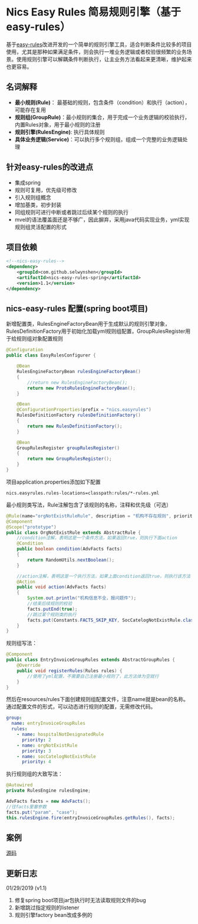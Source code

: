 # Nics Easy Rules  简易规则引擎（基于easy-rules）
基于[easy-rules](https://github.com/j-easy/easy-rules)改进开发的一个简单的规则引擎工具，适合判断条件比较多的项目使用，尤其是那种如果满足条件，则会执行一堆业务逻辑或者校验很频繁的业务场景。使用规则引擎可以解耦条件判断执行，让主业务方法看起来更清晰，维护起来也更容易。

## 名词解释
- **最小规则(Rule)**： 最基础的规则，包含条件（condition）和执行（action），可能存在复用
- **规则组(GroupRule)**：最小规则的集合，用于完成一个业务逻辑的校验执行，内置Rules对象，用于最小规则的注册
- **规则引擎(RulesEngine)**: 执行具体规则
- **具体业务逻辑(Service)**：可以执行多个规则组，组成一个完整的业务逻辑处理

## 针对easy-rules的改进点
- 集成spring
- 规则可复用，优先级可修改
- 引入规则组概念
- 增加基类，初步封装
- 同组规则可进行中断或者跳过后续某个规则的执行
- mvel的语法覆盖面还是不够广，因此摒弃，采用java代码实现业务，yml实现规则组灵活配置的形式

## 项目依赖
```xml
<!--nics-easy-rules-->
<dependency>
    <groupId>com.github.selwynshen</groupId>
    <artifactId>nics-easy-rules-spring</artifactId>
    <version>1.1</version>
</dependency>
```
## nics-easy-rules 配置(spring boot项目)
新增配置类，RulesEngineFactoryBean用于生成默认的规则引擎对象，RulesDefinitionFactory用于初始化加载yml规则组配置，GroupRulesRegister用于给规则组对象配置规则
```java
@Configuration
public class EasyRulesConfigurer {

    @Bean
    RulesEngineFactoryBean rulesEngineFactoryBean()
    {
        //return new RulesEngineFactoryBean();
        return new ProtoRulesEngineFactoryBean();
    }

    @Bean
    @ConfigurationProperties(prefix = "nics.easyrules")
    RulesDefinitionFactory rulesDefinitionFactory()
    {
        return new RulesDefinitionFactory();
    }

    @Bean
    GroupRulesRegister groupRulesRegister()
    {
        return new GroupRulesRegister();
    }
}
```
项目application.properties添加如下配置
```properties
nics.easyrules.rules-locations=classpath:rules/*-rules.yml
```
最小规则类写法，Rule注解包含了该规则的名称，注释和优先级（可选）
```java
@Rule(name="orgNotExistRuleRule", description = "机构不存在规则", priority = 1020)
@Component
@Scope("prototype")
public class OrgNotExistRule extends AbstractRule {
    //condition注解，表明这是一个条件方法，如果返回true，则执行下面action
    @Condition
    public boolean condition(AdvFacts facts)
    {
        return RandomUtils.nextBoolean();
    }

    //action注解，表明这是一个执行方法，如果上面condition返回true，则执行该方法
    @Action
    public void action(AdvFacts facts)
    {
        System.out.println("机构信息不全，报问题件");
        //结束后续规则的校验
        facts.putEnd(true);
        //跳过某个规则类的执行
        facts.put(Constants.FACTS_SKIP_KEY, SocCatelogNotExistRule.class);
    }
}
```
规则组写法：
```java
@Component
public class EntryInvoiceGroupRules extends AbstractGroupRules {
    @Override
    public void registerRules(Rules rules) {
        //使用了yml配置，不需要自己注册最小规则了，此方法体为空就行
    }
}
```
然后在resources/rules下面创建规则组配置文件，注意name就是bean的名称。通过配置文件的形式，可以动态进行规则的配置，无需修改代码。
```yaml
group:
  name: entryInvoiceGroupRules
  rules:
    - name: hospitalNotDesignatedRule
      priority: 2
    - name: orgNotExistRule
      priority: 3
    - name: socCatelogNotExistRule
      priority: 4
```
执行规则组的大致写法：
```java
@Autowired
private RulesEngine rulesEngine;

AdvFacts facts = new AdvFacts();
//往facts里塞参数
facts.put("param", "case");
this.rulesEngine.fire(entryInvoiceGroupRules.getRules(), facts);
```
## 案例
[源码](https://github.com/selwynshen/nics-easy-rules-showcase)

## 更新日志
01/29/2019 (v1.1)
1. 修复spring boot项目jar包执行时无法读取规则文件的bug
2. 新增跳过指定规则的listener
3. 规则引擎factory bean改成多例的
